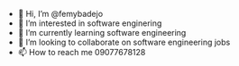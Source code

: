 - 👋 Hi, I’m @femybadejo
- 👀 I’m interested in software enginering
- 🌱 I’m currently learning software engineering
- 💞️ I’m looking to collaborate on software engineering jobs
- 📫 How to reach me 09077678128

<!---
femybadejo/femybadejo is a ✨ special ✨ repository because its `README.md` (this file) appears on your GitHub profile.
You can click the Preview link to take a look at your changes.
--->
